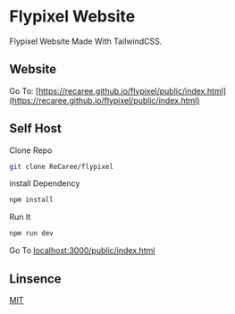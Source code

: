 # Flypixel Website

Flypixel Website Made With TailwindCSS.

## Website

Go To: [https://recaree.github.io/flypixel/public/index.html](https://recaree.github.io/flypixel/public/index.html)

## Self Host

Clone Repo

```bash
git clone ReCaree/flypixel
```

install Dependency

```bash
npm install
```

Run It

```bash
npm run dev
```

Go To [localhost:3000/public/index.html](localhost:3000/public/index.html)

## Linsence

[MIT](https://choosealicense.com/licenses/mit/)
